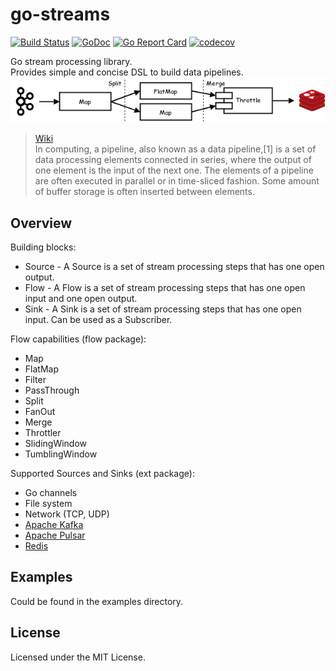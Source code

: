 # go-streams
[![Build Status](https://travis-ci.org/reugn/go-streams.svg?branch=master)](https://travis-ci.org/reugn/go-streams)
[![GoDoc](https://godoc.org/github.com/reugn/go-streams?status.svg)](https://godoc.org/github.com/reugn/go-streams)
[![Go Report Card](https://goreportcard.com/badge/github.com/reugn/go-streams)](https://goreportcard.com/report/github.com/reugn/go-streams)
[![codecov](https://codecov.io/gh/reugn/go-streams/branch/master/graph/badge.svg)](https://codecov.io/gh/reugn/go-streams)

Go stream processing library.  
Provides simple and concise DSL to build data pipelines.
![pipeline-architecture-example](./images/pipeline-architecture-example.png)
> [Wiki](https://en.wikipedia.org/wiki/Pipeline_(computing))  
> In computing, a pipeline, also known as a data pipeline,[1] is a set of data processing elements connected in series, where the output of one element is the input of the next one. The elements of a pipeline are often executed in parallel or in time-sliced fashion. Some amount of buffer storage is often inserted between elements.

## Overview
Building blocks:
* Source - A Source is a set of stream processing steps that has one open output.
* Flow - A Flow is a set of stream processing steps that has one open input and one open output. 
* Sink - A Sink is a set of stream processing steps that has one open input. Can be used as a Subscriber.

Flow capabilities (flow package):  
* Map
* FlatMap
* Filter
* PassThrough
* Split
* FanOut
* Merge
* Throttler
* SlidingWindow
* TumblingWindow

Supported Sources and Sinks (ext package):
* Go channels
* File system
* Network (TCP, UDP)
* [Apache Kafka](https://kafka.apache.org/)
* [Apache Pulsar](https://pulsar.apache.org/)
* [Redis](https://redis.io/)

## Examples
Could be found in the examples directory.

## License
Licensed under the MIT License.